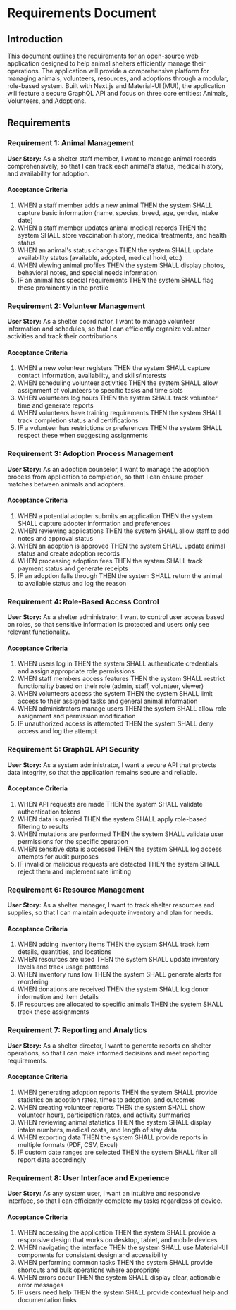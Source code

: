 # Requirements Document

## Introduction

This document outlines the requirements for an open-source web application designed to help animal shelters efficiently manage their operations. The application will provide a comprehensive platform for managing animals, volunteers, resources, and adoptions through a modular, role-based system. Built with Next.js and Material-UI (MUI), the application will feature a secure GraphQL API and focus on three core entities: Animals, Volunteers, and Adoptions.

## Requirements

### Requirement 1: Animal Management

**User Story:** As a shelter staff member, I want to manage animal records comprehensively, so that I can track each animal's status, medical history, and availability for adoption.

#### Acceptance Criteria

1. WHEN a staff member adds a new animal THEN the system SHALL capture basic information (name, species, breed, age, gender, intake date)
2. WHEN a staff member updates animal medical records THEN the system SHALL store vaccination history, medical treatments, and health status
3. WHEN an animal's status changes THEN the system SHALL update availability status (available, adopted, medical hold, etc.)
4. WHEN viewing animal profiles THEN the system SHALL display photos, behavioral notes, and special needs information
5. IF an animal has special requirements THEN the system SHALL flag these prominently in the profile

### Requirement 2: Volunteer Management

**User Story:** As a shelter coordinator, I want to manage volunteer information and schedules, so that I can efficiently organize volunteer activities and track their contributions.

#### Acceptance Criteria

1. WHEN a new volunteer registers THEN the system SHALL capture contact information, availability, and skills/interests
2. WHEN scheduling volunteer activities THEN the system SHALL allow assignment of volunteers to specific tasks and time slots
3. WHEN volunteers log hours THEN the system SHALL track volunteer time and generate reports
4. WHEN volunteers have training requirements THEN the system SHALL track completion status and certifications
5. IF a volunteer has restrictions or preferences THEN the system SHALL respect these when suggesting assignments

### Requirement 3: Adoption Process Management

**User Story:** As an adoption counselor, I want to manage the adoption process from application to completion, so that I can ensure proper matches between animals and adopters.

#### Acceptance Criteria

1. WHEN a potential adopter submits an application THEN the system SHALL capture adopter information and preferences
2. WHEN reviewing applications THEN the system SHALL allow staff to add notes and approval status
3. WHEN an adoption is approved THEN the system SHALL update animal status and create adoption records
4. WHEN processing adoption fees THEN the system SHALL track payment status and generate receipts
5. IF an adoption falls through THEN the system SHALL return the animal to available status and log the reason

### Requirement 4: Role-Based Access Control

**User Story:** As a shelter administrator, I want to control user access based on roles, so that sensitive information is protected and users only see relevant functionality.

#### Acceptance Criteria

1. WHEN users log in THEN the system SHALL authenticate credentials and assign appropriate role permissions
2. WHEN staff members access features THEN the system SHALL restrict functionality based on their role (admin, staff, volunteer, viewer)
3. WHEN volunteers access the system THEN the system SHALL limit access to their assigned tasks and general animal information
4. WHEN administrators manage users THEN the system SHALL allow role assignment and permission modification
5. IF unauthorized access is attempted THEN the system SHALL deny access and log the attempt

### Requirement 5: GraphQL API Security

**User Story:** As a system administrator, I want a secure API that protects data integrity, so that the application remains secure and reliable.

#### Acceptance Criteria

1. WHEN API requests are made THEN the system SHALL validate authentication tokens
2. WHEN data is queried THEN the system SHALL apply role-based filtering to results
3. WHEN mutations are performed THEN the system SHALL validate user permissions for the specific operation
4. WHEN sensitive data is accessed THEN the system SHALL log access attempts for audit purposes
5. IF invalid or malicious requests are detected THEN the system SHALL reject them and implement rate limiting

### Requirement 6: Resource Management

**User Story:** As a shelter manager, I want to track shelter resources and supplies, so that I can maintain adequate inventory and plan for needs.

#### Acceptance Criteria

1. WHEN adding inventory items THEN the system SHALL track item details, quantities, and locations
2. WHEN resources are used THEN the system SHALL update inventory levels and track usage patterns
3. WHEN inventory runs low THEN the system SHALL generate alerts for reordering
4. WHEN donations are received THEN the system SHALL log donor information and item details
5. IF resources are allocated to specific animals THEN the system SHALL track these assignments

### Requirement 7: Reporting and Analytics

**User Story:** As a shelter director, I want to generate reports on shelter operations, so that I can make informed decisions and meet reporting requirements.

#### Acceptance Criteria

1. WHEN generating adoption reports THEN the system SHALL provide statistics on adoption rates, times to adoption, and outcomes
2. WHEN creating volunteer reports THEN the system SHALL show volunteer hours, participation rates, and activity summaries
3. WHEN reviewing animal statistics THEN the system SHALL display intake numbers, medical costs, and length of stay data
4. WHEN exporting data THEN the system SHALL provide reports in multiple formats (PDF, CSV, Excel)
5. IF custom date ranges are selected THEN the system SHALL filter all report data accordingly

### Requirement 8: User Interface and Experience

**User Story:** As any system user, I want an intuitive and responsive interface, so that I can efficiently complete my tasks regardless of device.

#### Acceptance Criteria

1. WHEN accessing the application THEN the system SHALL provide a responsive design that works on desktop, tablet, and mobile devices
2. WHEN navigating the interface THEN the system SHALL use Material-UI components for consistent design and accessibility
3. WHEN performing common tasks THEN the system SHALL provide shortcuts and bulk operations where appropriate
4. WHEN errors occur THEN the system SHALL display clear, actionable error messages
5. IF users need help THEN the system SHALL provide contextual help and documentation links